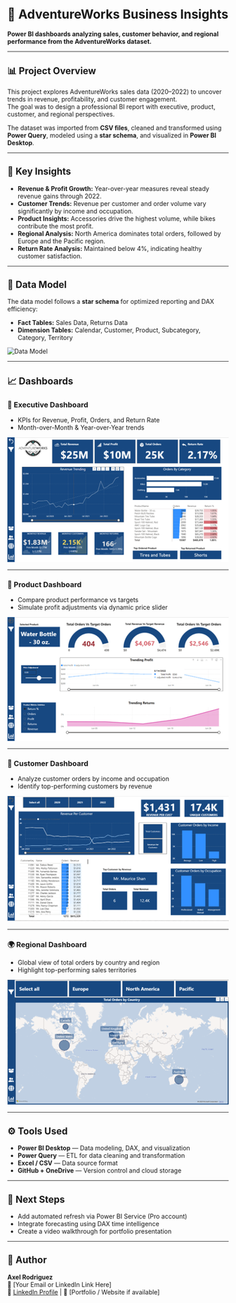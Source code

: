 # 🧭 AdventureWorks Business Insights

**Power BI dashboards analyzing sales, customer behavior, and regional performance from the AdventureWorks dataset.**

---

## 📊 Project Overview  
This project explores AdventureWorks sales data (2020–2022) to uncover trends in revenue, profitability, and customer engagement.  
The goal was to design a professional BI report with executive, product, customer, and regional perspectives.

The dataset was imported from **CSV files**, cleaned and transformed using **Power Query**, modeled using a **star schema**, and visualized in **Power BI Desktop**.

---

## 🧠 Key Insights  
- **Revenue & Profit Growth:** Year-over-year measures reveal steady revenue gains through 2022.  
- **Customer Trends:** Revenue per customer and order volume vary significantly by income and occupation.  
- **Product Insights:** Accessories drive the highest volume, while bikes contribute the most profit.  
- **Regional Analysis:** North America dominates total orders, followed by Europe and the Pacific region.  
- **Return Rate Analysis:** Maintained below 4%, indicating healthy customer satisfaction.

---

## 🧩 Data Model  
The data model follows a **star schema** for optimized reporting and DAX efficiency:  
- **Fact Tables:** Sales Data, Returns Data  
- **Dimension Tables:** Calendar, Customer, Product, Subcategory, Category, Territory  

![Data Model]([Dashboard_Screenshots/AdventureWorks_Data_Model.png](https://github.com/Axel-Rodz/AdventureWorks_Business_Insights/blob/main/Data%20Model/AdventureWorks%20Data%20Model.png))

---

## 📈 Dashboards  

### 🧾 Executive Dashboard  
- KPIs for Revenue, Profit, Orders, and Return Rate  
- Month-over-Month & Year-over-Year trends  

![Executive Dashboard](Dashboard_Screenshots/ExecDash.png)

---

### 🧰 Product Dashboard  
- Compare product performance vs targets  
- Simulate profit adjustments via dynamic price slider  

![Product Dashboard](Dashboard_Screenshots/ProdDash.png)

---

### 👥 Customer Dashboard  
- Analyze customer orders by income and occupation  
- Identify top-performing customers by revenue  

![Customer Dashboard](Dashboard_Screenshots/CustDash.png)

---

### 🌍 Regional Dashboard  
- Global view of total orders by country and region  
- Highlight top-performing sales territories  

![Regional Dashboard](Dashboard_Screenshots/TerritoryDash.png)

---

## ⚙️ Tools Used  
- **Power BI Desktop** — Data modeling, DAX, and visualization  
- **Power Query** — ETL for data cleaning and transformation  
- **Excel / CSV** — Data source format  
- **GitHub + OneDrive** — Version control and cloud storage  

---

## 🚀 Next Steps  
- Add automated refresh via Power BI Service (Pro account)  
- Integrate forecasting using DAX time intelligence  
- Create a video walkthrough for portfolio presentation  

---

## 👋 Author  
**Axel Rodriguez**  
📧 [Your Email or LinkedIn Link Here]  
💼 [LinkedIn Profile](https://www.linkedin.com/) | 🧠 [Portfolio / Website if available]

